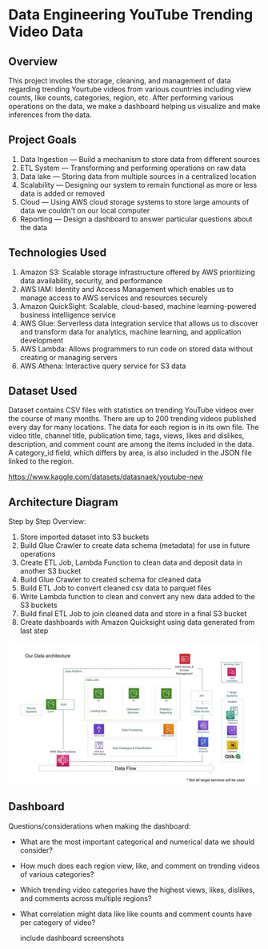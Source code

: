 # Data Engineering YouTube Trending Video Data

## Overview
This project involes the storage, cleaning, and management of data regarding trending Yourtube videos from various countries including view counts, like counts, categories, region, etc.
After performing various operations on the data, we make a dashboard helping us visualize and make inferences from the data.

## Project Goals
1. Data Ingestion — Build a mechanism to store data from different sources
2. ETL System — Transforming and performing operations on raw data
3. Data lake — Storing data from multiple sources in a centralized location
4. Scalability — Designing our system to remain functional as more or less data is added or removed
5. Cloud — Using AWS cloud storage systems to store large amounts of data we couldn't on our local computer
6. Reporting — Design a dashboard to answer particular questions about the data

## Technologies Used
1. Amazon S3: Scalable storage infrastructure offered by AWS prioritizing data availability, security, and performance
2. AWS IAM: Identity and Access Management which enables us to manage access to AWS services and resources securely
3. Amazon QuickSight: Scalable, cloud-based, machine learning-powered business intelligence service
4. AWS Glue: Serverless data integration service that allows us to discover and transform data for analytics, machine learning, and application development
5. AWS Lambda: Allows programmers to run code on stored data without creating or managing servers
6. AWS Athena: Interactive query service for S3 data

## Dataset Used
Dataset contains CSV files with statistics on trending YouTube videos over the course of many months. There are up to 200 trending videos published every day for many locations. The data for each region is in its own file. The video title, channel title, publication time, tags, views, likes and dislikes, description, and comment count are among the items included in the data. A category_id field, which differs by area, is also included in the JSON file linked to the region.

https://www.kaggle.com/datasets/datasnaek/youtube-new

## Architecture Diagram
Step by Step Overview:
1. Store imported dataset into S3 buckets
2. Build Glue Crawler to create data schema (metadata) for use in future operations
3. Create ETL Job, Lambda Function to clean data and deposit data in another S3 bucket
4. Build Glue Crawler to created schema for cleaned data
5. Build ETL Job to convert cleaned csv data to parquet files
6. Write Lambda function to clean and convert any new data added to the S3 buckets
7. Build final ETL Job to join cleaned data and store in a final S3 bucket
8. Create dashboards with Amazon Quicksight using data generated from last step

<img src="architecture.jpeg">

## Dashboard
Questions/considerations when making the dashboard:
- What are the most important categorical and numerical data we should consider?
- How much does each region view, like, and comment on trending videos of various categories?
- Which trending video categories have the highest views, likes, dislikes, and comments across multiple regions?
- What correlation might data like like counts and comment counts have per category of video?

  include dashboard screenshots
